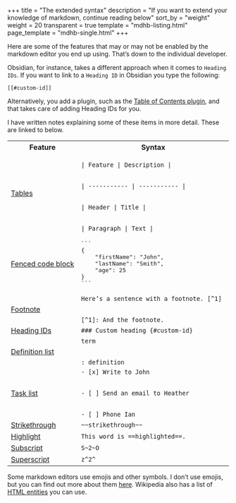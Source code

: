 +++
title = "The extended syntax"
description = "If you want to extend your knowledge of markdown, continue reading below"
sort_by = "weight"
weight = 20
transparent = true
template = "mdhb-listing.html"
page_template = "mdhb-single.html"
+++

Here are some of the features that may or may not be enabled by the markdown editor you end up using. That’s down to the individual developer.

Obsidian, for instance, takes a different approach when it comes to `Heading IDs`. If you want to link to a `Heading ID` in Obsidian you type the following:

```Obsidian
[[#custom-id]]
```

Alternatively, you add a plugin, such as the [Table of Contents plugin](https://github.com/hipstersmoothie/obsidian-plugin-toc), and that takes care of adding Heading IDs for you.

I have written notes explaining some of these items in more detail. These are linked to below. 

<table>
<tr>
<th>Feature</th>
<th>Syntax</th>
</tr>
<tr>
<td><a href="/rules-or-syntaxes/extended-syntax/tables">Tables</a></td>
<td>
<code>
| Feature | Description |
<br>
| ----------- | ----------- |
<br>
| Header | Title |
<br>
| Paragraph | Text |
</code>
</td>
</tr>
<tr>
<td><a href="/rules-or-syntaxes/extended-syntax/fenced-code-blocks">Fenced code block</a></td>
<td><pre lang="json">
```
{
    "firstName": "John",
    "lastName": "Smith",
    "age": 25
}
```
</pre>
</td>
</tr>
<tr>
<td><a href="/rules-or-syntaxes/extended-syntax/footnotes">Footnote</a></td>
<td><code>Here’s a sentence with a footnote. [^1] 
<br>
[^1]: And the footnote.</code>
</td>
</tr>
<tr>
<td><a href="/rules-or-syntaxes/extended-syntax/heading-ids">Heading IDs</a></td><td><code>### Custom heading {#custom-id}</code></td>
</tr>
<tr>
<td><a href="/rules-or-syntaxes/extended-syntax/definition-lists">Definition list</a></td>
<td><code>term
<br>
: definition</code>
</td>
</tr>
<tr>
<td>
<a href="/rules-or-syntaxes/extended-syntax/task-list">Task list</a></td>
<td><code>- [x] Write to John
<br>
- [ ] Send an email to Heather
<br>
- [ ] Phone Ian</code></td>
</tr>
<tr>
<td><a href="/rules-or-syntaxes/extended-syntax/strikethrough">Strikethrough</a></td>
<td><code>~~strikethrough~~</code></td>
</tr>
<tr>
<td><a href="/rules-or-syntaxes/extended-syntax/highlight">Highlight</a></td>
<td><code>This word is ==highlighted==.</code></td>
</tr>
<tr>
<td><a href="/rules-or-syntaxes/extended-syntax/subscript">Subscript</a></td>
<td><code>S~2~O</code></td>
</tr>
<tr>
<td><a href="/rules-or-syntaxes/extended-syntax/superscript">Superscript</a></td>
<td><code>z^2^</code></td>
</tr>
</table>

Some markdown editors use emojis and other symbols. I don’t use emojis, but you can find out more about them [here](https://gist.github.com/rxaviers/7360908). Wikipedia also has a list of [HTML entities](https://en.wikipedia.org/wiki/List_of_XML_and_HTML_character_entity_references#List_of_character_entity_references_in_HTML) you can use.

